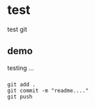 # test
test git


## demo

testing ...


###

```
git add .
git commit -m "readme...."
git push

```